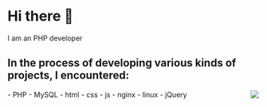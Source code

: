 # Hi there 👋

I am an PHP developer

## In the process of developing various kinds of projects, I encountered:
<img align='right' src="https://github-readme-stats.vercel.app/api?username=jdayamx&show_icons=true">
- PHP
- MySQL
- html
- css
- js
- nginx
- linux
- jQuery

